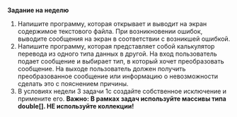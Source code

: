 **Задание на неделю**

1. Напишите программу, которая открывает и выводит на экран содержимое текстового файла. 
При возникновении ошибок, выводите сообщения на экран в соответствии с возникшей ошибкой.
2. Напишите программу, которая представляет собой калькулятор перевода из одного типа данных в другой. 
На вход пользователь подает сообщение и выбирает тип, в который хочет преобразовать сообщение. 
На выходе пользователь должен получить преобразованное сообщение или информацию о невозможности сделать это с пояснением причины.
3. В условиях недели 3 задачи 1c создайте собственное исключение и примените его.
**Важно: 
    В рамках задач используйте массивы типа double[]. НЕ используйте коллекции!**
